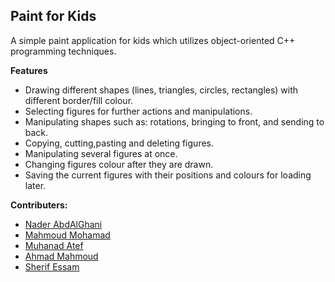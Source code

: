 ## Paint for Kids
A simple paint application for kids which utilizes object-oriented C++ programming techniques.

**Features**

- Drawing different shapes (lines, triangles, circles, rectangles) with different border/fill colour.
- Selecting figures for further actions and manipulations.
- Manipulating shapes such as: rotations, bringing to front, and sending to back.
- Copying, cutting,pasting and deleting figures.
- Manipulating several figures at once.
- Changing figures colour after they are drawn.
- Saving the current figures with their positions and colours for loading later.

**Contributers:**

- [Nader AbdAlGhani](https://github.com/naderabdalghani)
- [Mahmoud Mohamad](https://github.com/mmmacmp)
- [Muhanad Atef](https://github.com/Muhanad23)
- [Ahmad Mahmoud](https://github.com/AhmedMahmoud98)
- [Sherif Essam](https://github.com/SherifEssamGomaa)
